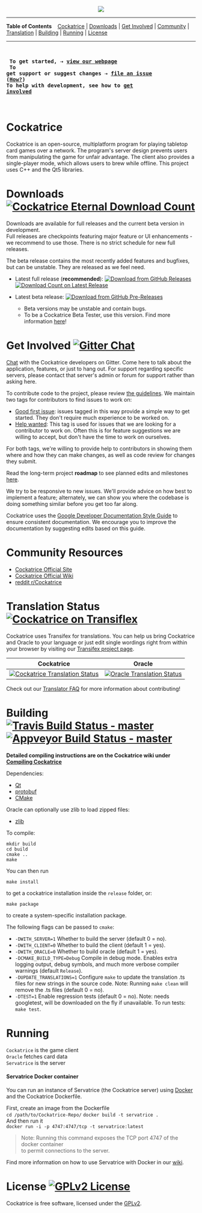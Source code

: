 <p align='center'><img src=https://cloud.githubusercontent.com/assets/9874850/7516775/b00b8e36-f4d1-11e4-8da4-3df294d01f86.png></p>

---

**Table of Contents** &nbsp;&nbsp; [Cockatrice](#cockatrice) | [Downloads](#downloads-) | [Get Involved](#get-involved-) | [Community](#community-resources) | [Translation](#translation-status-) | [Building](#building--) | [Running](#running) | [License](#license-)

---

<br><pre>
<b>To get started, &#8674; [view our webpage](https://cockatrice.github.io/)</b><br>
<b>To get support or suggest changes &#8674; [file an issue](https://github.com/Cockatrice/Cockatrice/issues) ([How?](https://github.com/Cockatrice/Cockatrice/wiki/How-to-Create-a-GitHub-Ticket-Regarding-Cockatrice))</b>
<b>To help with development, see how to [get involved](#get-involved-)</b>
</pre><br>


# Cockatrice

Cockatrice is an open-source, multiplatform program for playing tabletop card games over a network. The program's server design prevents users from manipulating the game for unfair advantage. The client also provides a single-player mode, which allows users to brew while offline. This project uses C++ and the Qt5 libraries.<br>


# Downloads [![Cockatrice Eternal Download Count](https://img.shields.io/github/downloads/cockatrice/cockatrice/total.svg)](https://tooomm.github.io/github-release-stats/?username=Cockatrice&repository=Cockatrice)

Downloads are available for full releases and the current beta version in development.<br>
Full releases are checkpoints featuring major feature or UI enhancements - we recommend to use those. There is no strict schedule for new full releases.

The beta release contains the most recently added features and bugfixes, but can be unstable. They are released as we feel need.

- Latest full release (**recommended**): [![Download from GitHub Releases](https://img.shields.io/github/release/cockatrice/cockatrice.svg)](https://github.com/cockatrice/cockatrice/releases/latest) [![Download Count on Latest Release](https://img.shields.io/github/downloads/cockatrice/cockatrice/latest/total.svg)](https://tooomm.github.io/github-release-stats/?username=Cockatrice&repository=Cockatrice)<br>

- Latest beta release: [![Download from GitHub Pre-Releases](https://img.shields.io/github/release/cockatrice/cockatrice/all.svg)](https://github.com/cockatrice/cockatrice/releases) 
   - Beta versions may be unstable and contain bugs.
   - To be a Cockatrice Beta Tester, use this version. Find more information [here](https://github.com/Cockatrice/Cockatrice/wiki/Release-Channels)!


# Get Involved [![Gitter Chat](https://img.shields.io/gitter/room/Cockatrice/Cockatrice.svg)](https://gitter.im/Cockatrice/Cockatrice)

[Chat](https://gitter.im/Cockatrice/Cockatrice) with the Cockatrice developers on Gitter. Come here to talk about the application, features, or just to hang out. For support regarding specific servers, please contact that server's admin or forum for support rather than asking here.<br>

To contribute code to the project, please review [the guidelines](https://github.com/Cockatrice/Cockatrice/blob/master/.github/CONTRIBUTING.md).
We maintain two tags for contributors to find issues to work on:
- [Good first issue](https://github.com/Cockatrice/Cockatrice/issues?utf8=%E2%9C%93&q=is%3Aopen%20is%3Aissue%20label%3A%22Good%20first%20issue%22%20): issues tagged in this way provide a simple way to get started. They don't require much experience to be worked on.
- [Help wanted](https://github.com/Cockatrice/Cockatrice/issues?utf8=%E2%9C%93&q=is%3Aopen%20is%3Aissue%20label%3A%22Help%20Wanted%22%20): This tag is used for issues that we are looking for a contributor to work on. Often this is for feature suggestions we are willing to accept, but don't have the time to work on ourselves.

For both tags, we're willing to provide help to contributors in showing them where and how they can make changes, as well as code review for changes they submit.

Read the long-term project **roadmap** to see planned edits and milestones [here](https://docs.google.com/document/d/1Ewe5uSaRE2nR2pNPMaGmP6gVZdqgFbBgwSscGqIr4W0/edit).

We try to be responsive to new issues. We'll provide advice on how best to implement a feature; alternately, we can show you where the codebase is doing something similar before you get too far along.

Cockatrice uses the [Google Developer Documentation Style Guide](https://developers.google.com/style/) to ensure consistent documentation. We encourage you to improve the documentation by suggesting edits based on this guide.


# Community Resources

- [Cockatrice Official Site](https://cockatrice.github.io)
- [Cockatrice Official Wiki](https://github.com/Cockatrice/Cockatrice/wiki)
- [reddit r/Cockatrice](https://reddit.com/r/cockatrice)


# Translation Status [![Cockatrice on Transiflex](https://tx-assets.scdn5.secure.raxcdn.com/static/charts/images/tx-logo-micro.c5603f91c780.png)](https://www.transifex.com/projects/p/cockatrice/)

Cockatrice uses Transifex for translations. You can help us bring Cockatrice and Oracle to your language or just edit single wordings right from within your browser by visiting our [Transifex project page](https://www.transifex.com/projects/p/cockatrice/).<br>

| Cockatrice | Oracle |
|:-:|:-:|
| [![Cockatrice Translation Status](https://www.transifex.com/projects/p/cockatrice/resource/cockatrice/chart/image_png/)](https://www.transifex.com/projects/p/cockatrice/) | [![Oracle Translation Status](https://www.transifex.com/projects/p/cockatrice/resource/oracle/chart/image_png/)](https://www.transifex.com/projects/p/cockatrice/) |

Check out our [Translator FAQ](https://github.com/Cockatrice/Cockatrice/wiki/Translation-FAQ) for more information about contributing!<br>


# Building [![Travis Build Status - master](https://travis-ci.org/Cockatrice/Cockatrice.svg?branch=master)](https://travis-ci.org/Cockatrice/Cockatrice) [![Appveyor Build Status - master](https://ci.appveyor.com/api/projects/status/lp5h0dhk4mhmeps7/branch/master?svg=true)](https://ci.appveyor.com/project/Daenyth/cockatrice/branch/master)

**Detailed compiling instructions are on the Cockatrice wiki under [Compiling Cockatrice](https://github.com/Cockatrice/Cockatrice/wiki/Compiling-Cockatrice)**

Dependencies:
- [Qt](https://www.qt.io/developers/) 
- [protobuf](https://github.com/google/protobuf)
- [CMake](https://www.cmake.org/)

Oracle can optionally use zlib to load zipped files:
- [zlib](https://www.zlib.net/)

To compile:

    mkdir build
    cd build
    cmake ..
    make
    
You can then run

    make install

to get a cockatrice installation inside the `release` folder, or:

    make package

to create a system-specific installation package.

The following flags can be passed to `cmake`:

- `-DWITH_SERVER=1` Whether to build the server (default 0 = no).
- `-DWITH_CLIENT=0` Whether to build the client (default 1 = yes).
- `-DWITH_ORACLE=0` Whether to build oracle (default 1 = yes).
- `-DCMAKE_BUILD_TYPE=Debug` Compile in debug mode. Enables extra logging output, debug symbols, and much more verbose compiler warnings (default `Release`).
- `-DUPDATE_TRANSLATIONS=1` Configure `make` to update the translation .ts files for new strings in the source code. Note: Running `make clean` will remove the .ts files (default 0 = no).
- `-DTEST=1` Enable regression tests (default 0 = no). Note: needs googletest, will be downloaded on the fly if unavailable. To run tests: ```make test```.


# Running

`Cockatrice` is the game client    
`Oracle` fetches card data    
`Servatrice` is the server<br>


#### Servatrice Docker container

You can run an instance of Servatrice (the Cockatrice server) using [Docker](https://www.docker.com/what-docker) and the Cockatrice Dockerfile.<br>

First, create an image from the Dockerfile<br>
`cd /path/to/Cockatrice-Repo/`
`docker build -t servatrice .`<br>
And then run it<br>
`docker run -i -p 4747:4747/tcp -t servatrice:latest`<br>

>Note: Running this command exposes the TCP port 4747 of the docker container<br>
to permit connections to the server.

Find more information on how to use Servatrice with Docker in our [wiki](https://github.com/Cockatrice/Cockatrice/wiki/Setting-up-Servatrice#using-docker).

# License [![GPLv2 License](https://img.shields.io/github/license/Cockatrice/Cockatrice.svg)](https://github.com/Cockatrice/Cockatrice/blob/master/LICENSE)

Cockatrice is free software, licensed under the [GPLv2](https://github.com/Cockatrice/Cockatrice/blob/master/LICENSE).

